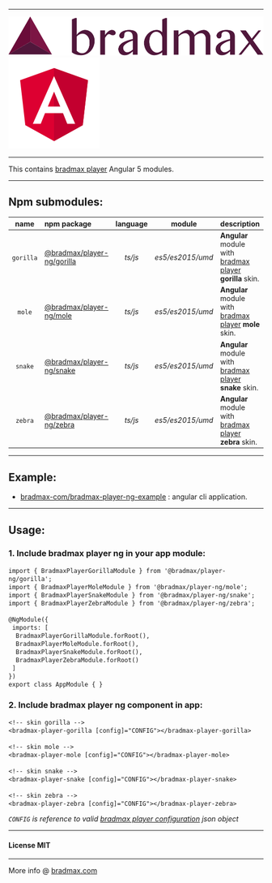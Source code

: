 ___
![Bradmax][bradmaxLogo]
![Angular][angularLogo]
___
This contains [bradmax player][bradmax] Angular 5 modules.
___
## Npm submodules:
| name | npm package | language | module | description |
|:---:|:---|:---:|:---:|:---|
| `gorilla` | [@bradmax/player-ng/gorilla][npm-player-ng] | *ts/js* | *es5/es2015/umd* | **Angular** module with [bradmax player][bradmax] **gorilla** skin. |
|  `mole`   | [@bradmax/player-ng/mole][npm-player-ng]    | *ts/js* | *es5/es2015/umd* | **Angular** module with [bradmax player][bradmax] **mole** skin.    |
|  `snake`  | [@bradmax/player-ng/snake][npm-player-ng]   | *ts/js* | *es5/es2015/umd* | **Angular** module with [bradmax player][bradmax] **snake** skin.   |
|  `zebra`  | [@bradmax/player-ng/zebra][npm-player-ng]   | *ts/js* | *es5/es2015/umd* | **Angular** module with [bradmax player][bradmax] **zebra** skin.   |
___
## Example:
- [bradmax-com/bradmax-player-ng-example](https://github.com/bradmax-com/bradmax-player-ng-example) : angular cli application.
___
## Usage:
### 1. Include bradmax player ng in your app module:
```
import { BradmaxPlayerGorillaModule } from '@bradmax/player-ng/gorilla';
import { BradmaxPlayerMoleModule } from '@bradmax/player-ng/mole';
import { BradmaxPlayerSnakeModule } from '@bradmax/player-ng/snake';
import { BradmaxPlayerZebraModule } from '@bradmax/player-ng/zebra';

@NgModule({
 imports: [
  BradmaxPlayerGorillaModule.forRoot(),
  BradmaxPlayerMoleModule.forRoot(),
  BradmaxPlayerSnakeModule.forRoot(),
  BradmaxPlayerZebraModule.forRoot()
 ]
})
export class AppModule { }
```
### 2. Include bradmax player ng component in app:
```
<!-- skin gorilla -->
<bradmax-player-gorilla [config]="CONFIG"></bradmax-player-gorilla>

<!-- skin mole -->
<bradmax-player-mole [config]="CONFIG"></bradmax-player-mole>

<!-- skin snake -->
<bradmax-player-snake [config]="CONFIG"></bradmax-player-snake>

<!-- skin zebra -->
<bradmax-player-zebra [config]="CONFIG"></bradmax-player-zebra>
```
*`CONFIG` is reference to valid [bradmax player configuration][bradmax-doc-config] json object*
___
#### License MIT 
___
More info @ [bradmax.com][bradmax]

[bradmax]: https://bradmax.com
[bradmax-doc-config]: https://bradmax.com/static/player-doc/configuration.html
[npm-player-ag]: https://npmjs.com/package/bradmax-player-ag
[npm-player-ng]: https://npmjs.com/package/bradmax-player-ng
[npm-player-rxjs]: https://npmjs.com/package/bradmax-player-rxjs
[npm-player-js]: https://npmjs.com/package/bradmax-player-js
[git-player-ag]: https://github.com/bradmax-com/bradmax-player-ag
[git-player-ag-example]: https://github.com/bradmax-com/bradmax-player-ag-example
[git-player-ng]: https://github.com/bradmax-com/bradmax-player-ng
[git-player-ng-example]: https://github.com/bradmax-com/bradmax-player-ng-example
[git-player-rxjs]: https://github.com/bradmax-com/bradmax-player-rxjs
[git-player-rxjs-example]: https://github.com/bradmax-com/bradmax-player-rxjs-example
[git-player-js]: https://github.com/bradmax-com/bradmax-player-ag

[bradmaxLogo]: ./assets/md/bradmax.svg
[angularLogo]: ./assets/md/ng.svg
